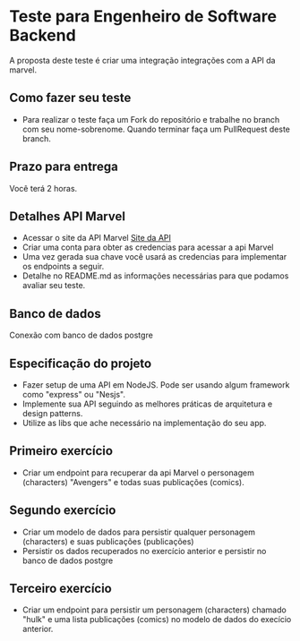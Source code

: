 # Teste para Engenheiro de Software Backend

A proposta deste teste é criar uma integração integrações com a API da marvel. 

## Como fazer seu teste
   - Para realizar o teste faça um Fork do repositório e trabalhe no branch com seu nome-sobrenome. Quando terminar faça um PullRequest deste branch. 
 
## Prazo para entrega
  Você terá 2 horas.

## Detalhes API Marvel
  - Acessar o site da API Marvel [Site da API](https://developer.marvel.com/documentation/getting_started)
  - Criar uma conta para obter as credencias para acessar a api Marvel
  - Uma vez gerada sua chave você usará as credencias para implementar os endpoints a seguir.     
  - Detalhe no README.md as informações necessárias para que podamos avaliar seu teste.

## Banco de dados
 Conexão com banco de dados postgre
 

## Especificação do projeto

  - Fazer setup de uma API em NodeJS. Pode ser usando algum framework como "express" ou "Nesjs". 
  - Implemente sua API seguindo as melhores práticas de arquitetura e design patterns.
  - Utilize as libs que ache necessário na implementação do seu app.

## Primeiro exercício  

  - Criar um endpoint para recuperar da api Marvel o personagem (characters) "Avengers" e todas suas publicações (comics).
 
## Segundo exercício
  
  - Criar um modelo de dados para persistir qualquer personagem (characters) e suas publicações (publicações)
  - Persistir os dados recuperados no exercício anterior e persistir no banco de dados postgre

## Terceiro exercício
 
  - Criar um endpoint para persistir um personagem (characters) chamado "hulk" e uma lista publicações (comics) no modelo de dados do execício anterior.





